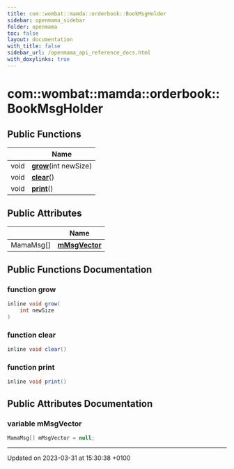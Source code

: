 ```yaml
---
title: com::wombat::mamda::orderbook::BookMsgHolder
sidebar: openmama_sidebar
folder: openmama
toc: false
layout: documentation
with_title: false
sidebar_url: /openmama_api_reference_docs.html
with_doxylinks: true
---
```


# com::wombat::mamda::orderbook::BookMsgHolder





## Public Functions

|                | Name           |
| -------------- | -------------- |
| void | **[grow](classcom_1_1wombat_1_1mamda_1_1orderbook_1_1BookMsgHolder.html#function-grow)**(int newSize) |
| void | **[clear](classcom_1_1wombat_1_1mamda_1_1orderbook_1_1BookMsgHolder.html#function-clear)**() |
| void | **[print](classcom_1_1wombat_1_1mamda_1_1orderbook_1_1BookMsgHolder.html#function-print)**() |

## Public Attributes

|                | Name           |
| -------------- | -------------- |
| MamaMsg[] | **[mMsgVector](classcom_1_1wombat_1_1mamda_1_1orderbook_1_1BookMsgHolder.html#variable-mmsgvector)**  |

## Public Functions Documentation

### function grow

```java
inline void grow(
    int newSize
)
```


### function clear

```java
inline void clear()
```


### function print

```java
inline void print()
```


## Public Attributes Documentation

### variable mMsgVector

```java
MamaMsg[] mMsgVector = null;
```


-------------------------------

Updated on 2023-03-31 at 15:30:38 +0100